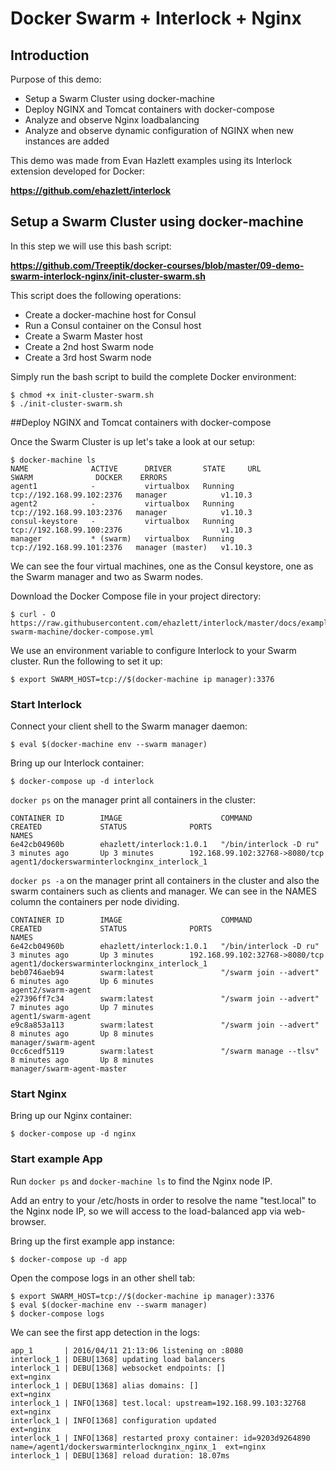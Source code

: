# Docker Swarm + Interlock + Nginx

## Introduction

Purpose of this demo:

* Setup a Swarm Cluster using docker-machine
* Deploy NGINX and Tomcat containers with docker-compose
* Analyze and observe Nginx loadbalancing
* Analyze and observe dynamic configuration of NGINX when new instances are added

This demo was made from Evan Hazlett examples using its Interlock extension developed for Docker:

**https://github.com/ehazlett/interlock**

## Setup a Swarm Cluster using docker-machine

In this step we will use this bash script:

**https://github.com/Treeptik/docker-courses/blob/master/09-demo-swarm-interlock-nginx/init-cluster-swarm.sh**

This script does the following operations:

- Create a docker-machine host for Consul
- Run a Consul container on the Consul host
- Create a Swarm Master host
- Create a 2nd host Swarm node
- Create a 3rd host Swarm node


Simply run the bash script to build the complete Docker environment:

```{r, engine='bash', count_lines}
$ chmod +x init-cluster-swarm.sh
$ ./init-cluster-swarm.sh
```
##Deploy NGINX and Tomcat containers with docker-compose

Once the Swarm Cluster is up let's take a look at our setup:

```{r, engine='bash', count_lines}
$ docker-machine ls
NAME              ACTIVE      DRIVER       STATE     URL                         SWARM              DOCKER    ERRORS
agent1            -           virtualbox   Running   tcp://192.168.99.102:2376   manager            v1.10.3   
agent2            -           virtualbox   Running   tcp://192.168.99.103:2376   manager            v1.10.3   
consul-keystore   -           virtualbox   Running   tcp://192.168.99.100:2376                      v1.10.3   
manager           * (swarm)   virtualbox   Running   tcp://192.168.99.101:2376   manager (master)   v1.10.3
```

We can see the four virtual machines, one as the Consul keystore, one as the Swarm manager and two as Swarm nodes.

Download the Docker Compose file in your project directory:

```{r, engine='bash', count_lines}
$ curl - O https://raw.githubusercontent.com/ehazlett/interlock/master/docs/examples/nginx-swarm-machine/docker-compose.yml
```
We use an environment variable to configure Interlock to your Swarm cluster. Run the following to set it up:

```{r, engine='bash', count_lines}
$ export SWARM_HOST=tcp://$(docker-machine ip manager):3376
```

### Start Interlock

Connect your client shell to the Swarm manager daemon:

```{r, engine='bash', count_lines}
$ eval $(docker-machine env --swarm manager)
```

Bring up our Interlock container:

```{r, engine='bash', count_lines}
$ docker-compose up -d interlock
```

```docker ps``` on the manager print all containers in the cluster:

```
CONTAINER ID        IMAGE                      COMMAND                  CREATED             STATUS              PORTS                            NAMES
6e42cb04960b        ehazlett/interlock:1.0.1   "/bin/interlock -D ru"   3 minutes ago       Up 3 minutes        192.168.99.102:32768->8080/tcp   agent1/dockerswarminterlocknginx_interlock_1
```
```docker ps -a``` on the manager print all containers in the cluster and also the swarm containers such as clients and manager. We can see in the NAMES column the  containers per node dividing.

```
CONTAINER ID        IMAGE                      COMMAND                  CREATED             STATUS              PORTS                            NAMES
6e42cb04960b        ehazlett/interlock:1.0.1   "/bin/interlock -D ru"   3 minutes ago       Up 3 minutes        192.168.99.102:32768->8080/tcp   agent1/dockerswarminterlocknginx_interlock_1
beb0746aeb94        swarm:latest               "/swarm join --advert"   6 minutes ago       Up 6 minutes                                         agent2/swarm-agent
e27396ff7c34        swarm:latest               "/swarm join --advert"   7 minutes ago       Up 7 minutes                                         agent1/swarm-agent
e9c8a853a113        swarm:latest               "/swarm join --advert"   8 minutes ago       Up 8 minutes                                         manager/swarm-agent
0cc6cedf5119        swarm:latest               "/swarm manage --tlsv"   8 minutes ago       Up 8 minutes                                         manager/swarm-agent-master
```

### Start Nginx

Bring up our Nginx container:

```{r, engine='bash', count_lines}
$ docker-compose up -d nginx
```

### Start example App

Run ```docker ps``` and ```docker-machine ls``` to find the Nginx node IP.

Add an entry to your /etc/hosts in order to resolve the name "test.local" to the Nginx node IP, so we will access to the load-balanced app via web-browser.

Bring up the first example app instance:

```{r, engine='bash', count_lines}
$ docker-compose up -d app
```
Open the compose logs in an other shell tab:

```{r, engine='bash', count_lines}
$ export SWARM_HOST=tcp://$(docker-machine ip manager):3376
$ eval $(docker-machine env --swarm manager)
$ docker-compose logs
```
We can see the first app detection in the logs:

```{r, engine='logs', count_lines}
app_1       | 2016/04/11 21:13:06 listening on :8080
interlock_1 | DEBU[1368] updating load balancers                      
interlock_1 | DEBU[1368] websocket endpoints: []                       ext=nginx
interlock_1 | DEBU[1368] alias domains: []                             ext=nginx
interlock_1 | INFO[1368] test.local: upstream=192.168.99.103:32768     ext=nginx
interlock_1 | INFO[1368] configuration updated                         ext=nginx
interlock_1 | INFO[1368] restarted proxy container: id=9203d9264890 name=/agent1/dockerswarminterlocknginx_nginx_1  ext=nginx
interlock_1 | DEBU[1368] reload duration: 18.07ms                     
```